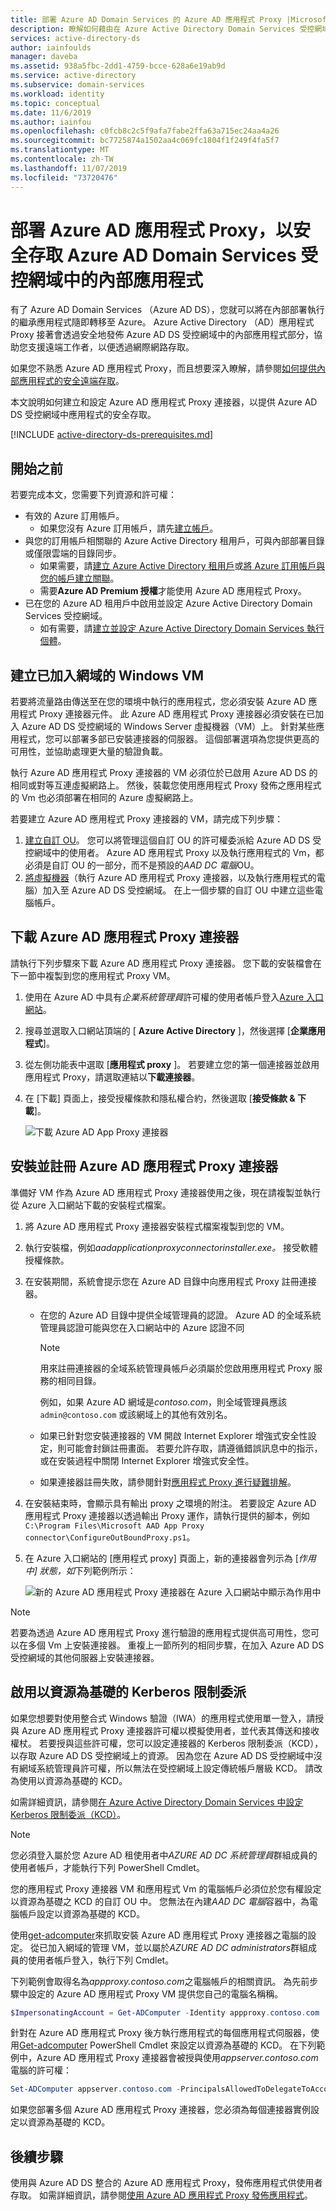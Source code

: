 ```yaml
---
title: 部署 Azure AD Domain Services 的 Azure AD 應用程式 Proxy |Microsoft Docs
description: 瞭解如何藉由在 Azure Active Directory Domain Services 受控網域中部署和設定 Azure Active Directory 應用程式 Proxy，為遠端工作者提供內部應用程式的安全存取
services: active-directory-ds
author: iainfoulds
manager: daveba
ms.assetid: 938a5fbc-2dd1-4759-bcce-628a6e19ab9d
ms.service: active-directory
ms.subservice: domain-services
ms.workload: identity
ms.topic: conceptual
ms.date: 11/6/2019
ms.author: iainfou
ms.openlocfilehash: c0fcb8c2c5f9afa7fabe2ffa63a715ec24aa4a26
ms.sourcegitcommit: bc7725874a1502aa4c069fc1804f1f249f4fa5f7
ms.translationtype: MT
ms.contentlocale: zh-TW
ms.lasthandoff: 11/07/2019
ms.locfileid: "73720476"
---
```

# <a name="deploy-azure-ad-application-proxy-for-secure-access-to-internal-applications-in-an-azure-ad-domain-services-managed-domain"></a>部署 Azure AD 應用程式 Proxy，以安全存取 Azure AD Domain Services 受控網域中的內部應用程式

有了 Azure AD Domain Services （Azure AD DS），您就可以將在內部部署執行的繼承應用程式隨即轉移至 Azure。 Azure Active Directory （AD）應用程式 Proxy 接著會透過安全地發佈 Azure AD DS 受控網域中的內部應用程式部分，協助您支援遠端工作者，以便透過網際網路存取。

如果您不熟悉 Azure AD 應用程式 Proxy，而且想要深入瞭解，請參閱[如何提供內部應用程式的安全遠端存取](../active-directory/manage-apps/application-proxy.md)。

本文說明如何建立和設定 Azure AD 應用程式 Proxy 連接器，以提供 Azure AD DS 受控網域中應用程式的安全存取。

[!INCLUDE [active-directory-ds-prerequisites.md](../../includes/active-directory-ds-prerequisites.md)]

## <a name="before-you-begin"></a>開始之前

若要完成本文，您需要下列資源和許可權：

* 有效的 Azure 訂用帳戶。
    * 如果您沒有 Azure 訂用帳戶，請先[建立帳戶](https://azure.microsoft.com/free/?WT.mc_id=A261C142F)。
* 與您的訂用帳戶相關聯的 Azure Active Directory 租用戶，可與內部部署目錄或僅限雲端的目錄同步。
    * 如果需要，請[建立 Azure Active Directory 租用戶][create-azure-ad-tenant]或[將 Azure 訂用帳戶與您的帳戶建立關聯][associate-azure-ad-tenant]。
    * 需要**Azure AD Premium 授權**才能使用 Azure AD 應用程式 Proxy。
* 已在您的 Azure AD 租用戶中啟用並設定 Azure Active Directory Domain Services 受控網域。
    * 如有需要，請[建立並設定 Azure Active Directory Domain Services 執行個體][create-azure-ad-ds-instance]。

## <a name="create-a-domain-joined-windows-vm"></a>建立已加入網域的 Windows VM

若要將流量路由傳送至在您的環境中執行的應用程式，您必須安裝 Azure AD 應用程式 Proxy 連接器元件。 此 Azure AD 應用程式 Proxy 連接器必須安裝在已加入 Azure AD DS 受控網域的 Windows Server 虛擬機器（VM）上。 針對某些應用程式，您可以部署多部已安裝連接器的伺服器。 這個部署選項為您提供更高的可用性，並協助處理更大量的驗證負載。

執行 Azure AD 應用程式 Proxy 連接器的 VM 必須位於已啟用 Azure AD DS 的相同或對等互連虛擬網路上。 然後，裝載您使用應用程式 Proxy 發佈之應用程式的 Vm 也必須部署在相同的 Azure 虛擬網路上。

若要建立 Azure AD 應用程式 Proxy 連接器的 VM，請完成下列步驟：

1. [建立自訂 OU](create-ou.md)。 您可以將管理這個自訂 OU 的許可權委派給 Azure AD DS 受控網域中的使用者。 Azure AD 應用程式 Proxy 以及執行應用程式的 Vm，都必須是自訂 OU 的一部分，而不是預設的*AAD DC 電腦*OU。
1. [將虛擬機器][create-join-windows-vm]（執行 Azure AD 應用程式 Proxy 連接器，以及執行應用程式的電腦）加入至 Azure AD DS 受控網域。 在上一個步驟的自訂 OU 中建立這些電腦帳戶。

## <a name="download-the-azure-ad-application-proxy-connector"></a>下載 Azure AD 應用程式 Proxy 連接器

請執行下列步驟來下載 Azure AD 應用程式 Proxy 連接器。 您下載的安裝檔會在下一節中複製到您的應用程式 Proxy VM。

1. 使用在 Azure AD 中具有*企業系統管理員*許可權的使用者帳戶登入[Azure 入口網站](https://portal.azure.com)。
1. 搜尋並選取入口網站頂端的 [ **Azure Active Directory** ]，然後選擇 [**企業應用程式**]。
1. 從左側功能表中選取 [**應用程式 proxy** ]。 若要建立您的第一個連接器並啟用應用程式 Proxy，請選取連結以**下載連接器**。
1. 在 [下載] 頁面上，接受授權條款和隱私權合約，然後選取 [**接受條款 & 下載**]。

    ![下載 Azure AD App Proxy 連接器](./media/app-proxy/download-app-proxy-connector.png)

## <a name="install-and-register-the-azure-ad-application-proxy-connector"></a>安裝並註冊 Azure AD 應用程式 Proxy 連接器

準備好 VM 作為 Azure AD 應用程式 Proxy 連接器使用之後，現在請複製並執行從 Azure 入口網站下載的安裝程式檔案。

1. 將 Azure AD 應用程式 Proxy 連接器安裝程式檔案複製到您的 VM。
1. 執行安裝檔，例如*aadapplicationproxyconnectorinstaller.exe。* 接受軟體授權條款。
1. 在安裝期間，系統會提示您在 Azure AD 目錄中向應用程式 Proxy 註冊連接器。
   * 在您的 Azure AD 目錄中提供全域管理員的認證。 Azure AD 的全域系統管理員認證可能與您在入口網站中的 Azure 認證不同

        > [!NOTE]
        > 用來註冊連接器的全域系統管理員帳戶必須屬於您啟用應用程式 Proxy 服務的相同目錄。
        >
        > 例如，如果 Azure AD 網域是*contoso.com*，則全域管理員應該 `admin@contoso.com` 或該網域上的其他有效別名。

   * 如果已針對您安裝連接器的 VM 開啟 Internet Explorer 增強式安全性設定，則可能會封鎖註冊畫面。 若要允許存取，請遵循錯誤訊息中的指示，或在安裝過程中關閉 Internet Explorer 增強式安全性。
   * 如果連接器註冊失敗，請參閱針對[應用程式 Proxy 進行疑難排解](../active-directory/manage-apps/application-proxy-troubleshoot.md)。
1. 在安裝結束時，會顯示具有輸出 proxy 之環境的附注。 若要設定 Azure AD 應用程式 Proxy 連接器以透過輸出 Proxy 運作，請執行提供的腳本，例如 `C:\Program Files\Microsoft AAD App Proxy connector\ConfigureOutBoundProxy.ps1`。
1. 在 Azure 入口網站的 [應用程式 proxy] 頁面上，新的連接器會列示為 [*作用中] 狀態，如*下列範例所示：

    ![新的 Azure AD 應用程式 Proxy 連接器在 Azure 入口網站中顯示為作用中](./media/app-proxy/connected-app-proxy.png)

> [!NOTE]
> 若要為透過 Azure AD 應用程式 Proxy 進行驗證的應用程式提供高可用性，您可以在多個 Vm 上安裝連接器。 重複上一節所列的相同步驟，在加入 Azure AD DS 受控網域的其他伺服器上安裝連接器。

## <a name="enable-resource-based-kerberos-constrained-delegation"></a>啟用以資源為基礎的 Kerberos 限制委派

如果您想要對使用整合式 Windows 驗證（IWA）的應用程式使用單一登入，請授與 Azure AD 應用程式 Proxy 連接器許可權以模擬使用者，並代表其傳送和接收權杖。 若要授與這些許可權，您可以設定連接器的 Kerberos 限制委派（KCD），以存取 Azure AD DS 受控網域上的資源。 因為您在 Azure AD DS 受控網域中沒有網域系統管理員許可權，所以無法在受控網域上設定傳統帳戶層級 KCD。 請改為使用以資源為基礎的 KCD。

如需詳細資訊，請參閱[在 Azure Active Directory Domain Services 中設定 Kerberos 限制委派（KCD）](deploy-kcd.md)。

> [!NOTE]
> 您必須登入屬於您 Azure AD 租使用者中*AZURE AD DC 系統管理員*群組成員的使用者帳戶，才能執行下列 PowerShell Cmdlet。
>
> 您的應用程式 Proxy 連接器 VM 和應用程式 Vm 的電腦帳戶必須位於您有權設定以資源為基礎之 KCD 的自訂 OU 中。 您無法在內建*AAD DC 電腦*容器中，為電腦帳戶設定以資源為基礎的 KCD。

使用[get-adcomputer][Get-ADComputer]來抓取安裝 Azure AD 應用程式 Proxy 連接器之電腦的設定。 從已加入網域的管理 VM，並以屬於*AZURE AD DC administrators*群組成員的使用者帳戶登入，執行下列 Cmdlet。

下列範例會取得名為*appproxy.contoso.com*之電腦帳戶的相關資訊。 為先前步驟中設定的 Azure AD 應用程式 Proxy VM 提供您自己的電腦名稱稱。

```powershell
$ImpersonatingAccount = Get-ADComputer -Identity appproxy.contoso.com
```

針對在 Azure AD 應用程式 Proxy 後方執行應用程式的每個應用程式伺服器，使用[Get-adcomputer][Set-ADComputer] PowerShell Cmdlet 來設定以資源為基礎的 KCD。 在下列範例中，Azure AD 應用程式 Proxy 連接器會被授與使用*appserver.contoso.com*電腦的許可權：

```powershell
Set-ADComputer appserver.contoso.com -PrincipalsAllowedToDelegateToAccount $ImpersonatingAccount
```

如果您部署多個 Azure AD 應用程式 Proxy 連接器，您必須為每個連接器實例設定以資源為基礎的 KCD。

## <a name="next-steps"></a>後續步驟

使用與 Azure AD DS 整合的 Azure AD 應用程式 Proxy，發佈應用程式供使用者存取。 如需詳細資訊，請參閱[使用 Azure AD 應用程式 Proxy 發佈應用程式](../active-directory/manage-apps/application-proxy-publish-azure-portal.md)。

<!-- INTERNAL LINKS -->
[create-azure-ad-tenant]: ../active-directory/fundamentals/sign-up-organization.md
[associate-azure-ad-tenant]: ../active-directory/fundamentals/active-directory-how-subscriptions-associated-directory.md
[create-azure-ad-ds-instance]: tutorial-create-instance.md
[create-join-windows-vm]: join-windows-vm.md
[azure-bastion]: ../bastion/bastion-create-host-portal.md
[Get-ADComputer]: /powershell/module/addsadministration/get-adcomputer
[Set-ADComputer]: /powershell/module/addsadministration/set-adcomputer
